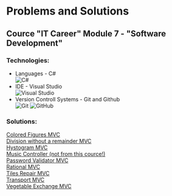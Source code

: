 # Problems and Solutions

## Cource "IT Career" Module 7 - "Software Development"

### Technologies:
<ul>
    <li>
        Languages - C#
        <br/>
        <img alt="C#" src="https://img.shields.io/badge/c%23-%23239120.svg?style=for-the-badge&logo=c-sharp&logoColor=white"/>
    </li>
    <li>
        IDE - Visual Studio
        <br/>
        <img alt="Visual Studio" src="https://img.shields.io/badge/VisualStudio-5C2D91.svg?style=for-the-badge&logo=visual-studio&logoColor=white"/>
    </li>
    <li>
        Version Controll Systems - Git and Github
        <br/>
        <img alt="Git" src="https://img.shields.io/badge/git-%23F05033.svg?style=for-the-badge&logo=git&logoColor=white"/>
        <img alt="GitHub" src="https://img.shields.io/badge/github-%23121011.svg?style=for-the-badge&logo=github&logoColor=white"/>
    </li>
</ul>

### Solutions:
[Colored Figures MVC](https://github.com/mmanchev23/csharp-solutions/tree/master/Colored%20Figures%20MVC)
<br/>
[Division without a remainder MVC](https://github.com/mmanchev23/csharp-solutions/tree/master/Division%20without%20a%20remainder%20MVC)
<br/>
[Hystogram MVC](https://github.com/mmanchev23/csharp-solutions/tree/master/Hystogram%20MVC)
<br/>
[Music Controller (not from this cource!)](https://github.com/mmanchev23/csharp-solutions/tree/master/Music%20Controller)
<br/>
[Password Validator MVC](https://github.com/mmanchev23/csharp-solutions/tree/master/Password%20Validator%20MVC)
<br/>
[Rational MVC](https://github.com/mmanchev23/csharp-solutions/tree/master/Rational%20MVC)
<br/>
[Tiles Repair MVC](https://github.com/mmanchev23/csharp-solutions/tree/master/Tiles%20Repair%20MVC)
<br/>
[Transport MVC](https://github.com/mmanchev23/csharp-solutions/tree/master/Transport%20MVC)
<br/>
[Vegetable Exchange MVC](https://github.com/mmanchev23/csharp-solutions/tree/master/Vegetable%20Exchange%20MVC)

